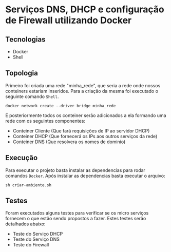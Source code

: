 # Serviços DNS, DHCP e configuração de Firewall utilizando Docker

## Tecnologias

- Docker
- Shell

## Topologia

Primeiro foi criada uma rede "minha_rede", que seria a rede onde nossos conteiners estariam inseridos. Para a criação da mesma foi executado o seguinte comando `Shell`.

```shel
docker network create --driver bridge minha_rede
```

E posteriormente todos os conteiner serão adicionados a ela formando uma rede com os seguintes componentes:

- Conteiner Cliente (Que fará requisições de IP ao servidor DHCP)
- Conteiner DHCP (Que fornecerá os IPs aos outros serviços da rede)
- Conteiner DNS (Que resolvera os nomes de dominio)

## Execução

Para executar o projeto basta instalar as dependencias para rodar comandos `Docker`. Após instalar as dependencias basta executar o arquivo:

```shell
sh criar-ambiente.sh
```

## Testes

Foram executados alguns testes para verificar se os micro serviços fornecem o que estão sendo propostos a fazer. Estes testes serão detalhados abaixo:

- Teste do Serviço DHCP
- Teste do Serviço DNS
- Teste do Firewall
